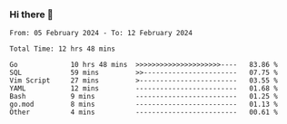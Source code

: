 ### Hi there 👋

<!--
**zhumeme/zhumeme** is a ✨ _special_ ✨ repository because its `README.md` (this file) appears on your GitHub profile.

Here are some ideas to get you started:

- 🔭 I’m currently working on ...
- 🌱 I’m currently learning ...
- 👯 I’m looking to collaborate on ...
- 🤔 I’m looking for help with ...
- 💬 Ask me about ...
- 📫 How to reach me: ...
- 😄 Pronouns: ...
- ⚡ Fun fact: ...
-->

<!--START_SECTION:waka-->

```all_time
From: 05 February 2024 - To: 12 February 2024

Total Time: 12 hrs 48 mins

Go             10 hrs 48 mins  >>>>>>>>>>>>>>>>>>>>>----   83.86 %
SQL            59 mins         >>-----------------------   07.75 %
Vim Script     27 mins         >------------------------   03.55 %
YAML           12 mins         -------------------------   01.68 %
Bash           9 mins          -------------------------   01.25 %
go.mod         8 mins          -------------------------   01.13 %
Other          4 mins          -------------------------   00.61 %
```

<!--END_SECTION:waka-->
